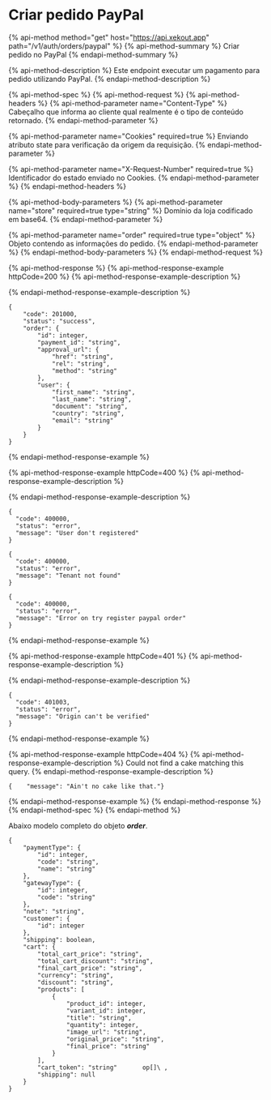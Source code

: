 # Criar pedido PayPal

{% api-method method="get" host="https://api.xekout.app" path="/v1/auth/orders/paypal" %}
{% api-method-summary %}
Criar pedido no PayPal
{% endapi-method-summary %}

{% api-method-description %}
Este endpoint executar um pagamento para pedido utilizando PayPal.
{% endapi-method-description %}

{% api-method-spec %}
{% api-method-request %}
{% api-method-headers %}
{% api-method-parameter name="Content-Type" %}
Cabeçalho que informa ao cliente qual realmente é o tipo de conteúdo retornado.
{% endapi-method-parameter %}

{% api-method-parameter name="Cookies" required=true %}
Enviando atributo state para verificação da origem da requisição.
{% endapi-method-parameter %}

{% api-method-parameter name="X-Request-Number" required=true %}
Identificador do estado enviado no Cookies.
{% endapi-method-parameter %}
{% endapi-method-headers %}

{% api-method-body-parameters %}
{% api-method-parameter name="store" required=true type="string" %}
Domínio da loja codificado em base64.
{% endapi-method-parameter %}

{% api-method-parameter name="order" required=true type="object" %}
Objeto contendo as informações do pedido.
{% endapi-method-parameter %}
{% endapi-method-body-parameters %}
{% endapi-method-request %}

{% api-method-response %}
{% api-method-response-example httpCode=200 %}
{% api-method-response-example-description %}

{% endapi-method-response-example-description %}

```
{
	"code": 201000,
	"status": "success",
	"order": {
		"id": integer,
		"payment_id": "string",
		"approval_url": {
			"href": "string",
			"rel": "string",
			"method": "string"
		},
		"user": {
			"first_name": "string",
			"last_name": "string",
			"document": "string",
			"country": "string",
			"email": "string"
		}
	}
}
```
{% endapi-method-response-example %}

{% api-method-response-example httpCode=400 %}
{% api-method-response-example-description %}

{% endapi-method-response-example-description %}

```
{
  "code": 400000,
  "status": "error",
  "message": "User don't registered"
}

{
  "code": 400000,
  "status": "error",
  "message": "Tenant not found"
}

{
  "code": 400000,
  "status": "error",
  "message": "Error on try register paypal order"
}

```
{% endapi-method-response-example %}

{% api-method-response-example httpCode=401 %}
{% api-method-response-example-description %}

{% endapi-method-response-example-description %}

```
{
  "code": 401003,
  "status": "error",
  "message": "Origin can't be verified"
}
```
{% endapi-method-response-example %}

{% api-method-response-example httpCode=404 %}
{% api-method-response-example-description %}
Could not find a cake matching this query.
{% endapi-method-response-example-description %}

```
{    "message": "Ain't no cake like that."}
```
{% endapi-method-response-example %}
{% endapi-method-response %}
{% endapi-method-spec %}
{% endapi-method %}

Abaixo modelo completo do objeto _**order**_.

```text
{
	"paymentType": {
		"id": integer,
		"code": "string",
		"name": "string"
	},
	"gatewayType": {
		"id": integer,
		"code": "string"
	},
	"note": "string",
	"customer": {
		"id": integer
	},
	"shipping": boolean,
	"cart": {
		"total_cart_price": "string",
		"total_cart_discount": "string",
		"final_cart_price": "string",
		"currency": "string",
		"discount": "string",
		"products": [
			{
				"product_id": integer,
				"variant_id": integer,
				"title": "string",
				"quantity": integer,
				"image_url": "string",
				"original_price": "string",
				"final_price": "string"
			}
		],
		"cart_token": "string"  	 op[]\ ,
		"shipping": null
	}
}
```

